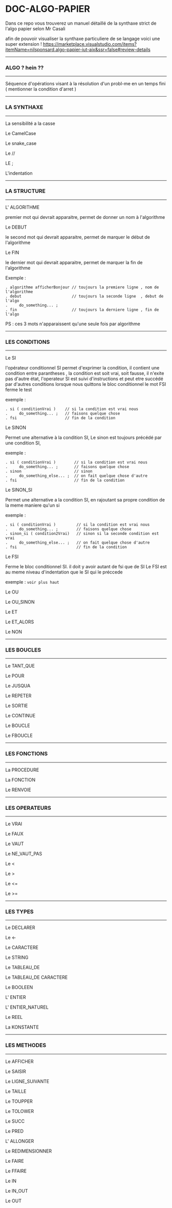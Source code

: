 # DOC-ALGO-PAPIER

Dans ce repo vous trouverez un manuel détaillé de la synthaxe strict de l'algo papier selon Mr Casali 

afin de pouvoir visualiser la synthaxe particuliere de se langage voici une super extension ! 
https://marketplace.visualstudio.com/items?itemName=nilsponsard.algo-papier-iut-aix&ssr=false#review-details 

______________________ 

### ALGO ? hein ?? ### 
______________________

Séquence d'opérations visant à la résolution d'un probl-me en un temps fini ( mentionner la condition d'arret )
______________________ 

###  LA  SYNTHAXE  ### 
______________________

La sensibilité a la casse
  
Le CamelCase

Le snake_case

Le // 

LE ;

L'indentation

______________________ 

###  LA STRUCTURE  ### 
______________________

L' ALGORITHME

  premier mot qui devrait apparaitre, permet de donner un nom à l'algorithme 
 
Le DEBUT

  le second mot qui devrait apparaitre, permet de marquer le début de l'algorithme
   
Le FIN

  le dernier mot qui devrait apparaitre, permet de marquer la fin de l'algorithme

Exemple : 
  ```
  . algorithme afficherBonjour // toujours la premiere ligne , nom de l'algorithme
  . debut                      // toujours la seconde ligne  , debut de l'algo
  .     do_something... ;     
  . fin                        // toujours la derniere ligne , fin de l'algo 
  ```
PS : ces 3 mots n'apparaissent qu'une seule fois par algorithme

______________________ 

### LES CONDITIONS ### 
______________________ 

Le SI

  l'opérateur conditionnel SI permet d'exprimer la condition, 
  il contient une condition entre parantheses , 
  la condition est soit vrai, soit fausse,
  il n'exite pas d'autre état, l'operateur SI est suivi d'instructions et peut etre succédé par d'autres conditions 
  lorsque nous quittons le bloc conditionnel le mot FSI ferme le test
  
  exemple :
  ```
  . si ( conditionVrai )    // si la condition est vrai nous
  .     do_something... ;   // faisons quelque chose
  . fsi                     // fin de la condition
  ```
    
Le SINON

  Permet une alternative à la condition SI,
  Le sinon est toujours précédé par une condition SI, 
  
  exemple :
  ```
  . si ( conditionVrai )        // si la condition est vrai nous
  .     do_something... ;       // faisons quelque chose
  . sinon                       // sinon
  .     do_something_else... ;  // on fait quelque chose d'autre
  . fsi                         // fin de la condition
  ```
  
Le SINON_SI

  Permet une alternative a la condition SI, en rajoutant sa propre condition
  de la meme maniere qu'un si
  
  exemple :
  ```
  . si ( conditionVrai )         // si la condition est vrai nous
  .     do_something... ;        // faisons quelque chose
  . sinon_si ( condition2Vrai)   // sinon si la seconde condition est vrai
  .     do_something_else... ;   // on fait quelque chose d'autre
  . fsi                          // fin de la condition
  ```
  
Le FSI

  Ferme le bloc conditionnel SI. il doit y avoir autant de fsi que de SI
  Le FSI est au meme niveau d'indentation que le SI qui le préccede 
  
  exemple : ```voir plus haut ```
  
  
Le OU

Le OU_SINON

Le ET

Le ET_ALORS

Le NON

______________________

###  LES  BOUCLES  ### 
______________________ 

Le TANT_QUE

Le POUR

Le JUSQUA

Le REPETER

Le SORTIE

Le CONTINUE

Le BOUCLE

Le FBOUCLE

______________________

### LES  FONCTIONS ### 
______________________

La PROCEDURE

La FONCTION

Le RENVOIE

______________________ 

### LES OPERATEURS ### 
______________________

Le VRAI

Le FAUX

Le VAUT

Le NE_VAUT_PAS

Le <

Le >

Le <=

Le >=

______________________ 

###  LES   TYPES   ### 
______________________ 

Le DECLARER

Le <-

Le CARACTERE

Le STRING 

Le TABLEAU_DE

Le TABLEAU_DE CARACTERE

Le BOOLEEN

L' ENTIER

L' ENTIER_NATUREL

Le REEL

La KONSTANTE

______________________ 

###  LES METHODES  ### 
______________________ 


Le AFFICHER

Le SAISIR

Le LIGNE_SUIVANTE

Le TAILLE

Le TOUPPER

Le TOLOWER

Le SUCC

Le PRED

L' ALLONGER

Le REDIMENSIONNER





Le FAIRE

Le FFAIRE

Le IN

Le IN_OUT

Le OUT





































































